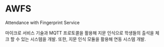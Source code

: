 # AWFS
Attendance with Fingerprint Service 

마이크로 서비스 기술과 MQTT 프로토콜을 활용해 지문 인식으로 학생들의 출석을 체크 할 수 있는 시스템을 개발. 또한, 지문 인식 모듈을 활용해 연동 시스템 개발.
